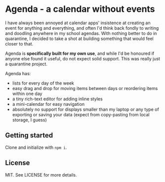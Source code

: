 # Agenda - a calendar without events

I have always been annoyed at calendar apps' insistence at creating an event for anything and everything, and often I'd think back fondly to writing and doodling anywhere in my school agendas. With nothing better to do in quarantine, I decided to take a shot at building something that would feel closer to that.

Agenda is **specifically built for my own use**, and while I'd be honoured if anyone else found it useful, do not expect solid support. This was really just a quarantine project.

Agenda has:
* lists for every day of the week
* easy drag and drop for moving items between days or reordering items within one day
* a tiny rich-text editor for adding inline styles
* a mini-calendar for easy navigation
* absolutely no support for displays smaller than my laptop or any type of exporting or saving your data (expect from copy-pasting from local storage, I guess)

## Getting started

Clone and initialize with `npm i`.

## License

MIT. See LICENSE for more details.
